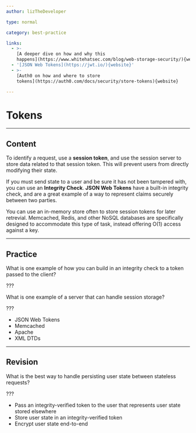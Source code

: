 ```yaml
---
author: lizTheDeveloper

type: normal

category: best-practice

links:
  - >-
    [A deeper dive on how and why this
    happens](https://www.whitehatsec.com/blog/web-storage-security/){website}
  - '[JSON Web Tokens](https://jwt.io/){website}'
  - >-
    [Auth0 on how and where to store
    tokens](https://auth0.com/docs/security/store-tokens){website}

---
```


# Tokens

---

## Content

To identify a request, use a **session token**, and use the session server to store data related to that session token. This will prevent users from directly modifying their state.

If you must send state to a user and be sure it has not been tampered with, you can use an **Integrity Check**. **JSON Web Tokens** have a built-in integrity check, and are a great example of a way to represent claims securely between two parties.

You can use an in-memory store often to store session tokens for later retrevial. Memcached, Redis, and other NoSQL databases are specifically designed to accommodate this type of task, instead offering O(1) access against a key.

---

## Practice

What is one example of how you can build in an integrity check to a token passed to the client?

???

What is one example of a server that can handle session storage?

???

- JSON Web Tokens
- Memcached
- Apache
- XML DTDs


---

## Revision

What is the best way to handle persisting user state between stateless requests?

???

- Pass an integrity-verified token to the user that represents user state stored elsewhere
- Store user state in an integrity-verified token
- Encrypt user state end-to-end
